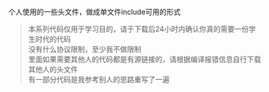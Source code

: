 个人使用的一些头文件，做成单文件include可用的形式  
>本系列代码仅用于学习目的，请于下载后24小时内确认你真的需要一份学生时代的代码  
没有什么协议限制，至少我不做限制  
里面如果需要其他人的代码都是有源链接的，请根据编译报错信息自行下载其他人的头文件  
有一部分代码是我参考别人的思路重写了一遍
